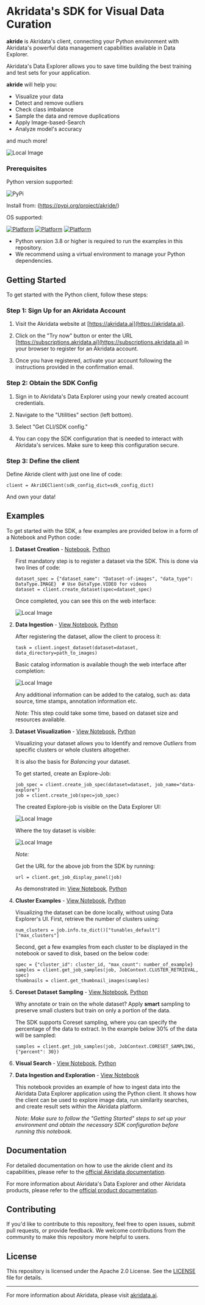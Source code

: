 # Akridata's SDK for Visual Data Curation

**akride** is Akridata's client, connecting your Python environment with Akridata's powerful data management capabilities available in Data Explorer. 

Akridata's Data Explorer allows you to save time building the best training and test sets for your application. 

**akride** will help you:

*   Visualize your data
*   Detect and remove outliers
*   Check class imbalance
*   Sample the data and remove duplications
*   Apply Image-based-Search
*   Analyze model's accuracy

and much more!

![Local Image](gallery/data_visualization.jpg)

### Prerequisites

Python version supported:


![PyPi](https://img.shields.io/badge/Python-3.8%20%7C%203.9%20%7C%203.10-blue?style=for-the-badge)

Install from: 
(https://pypi.org/project/akride/)

OS supported:

[![Platform](https://img.shields.io/badge/Windows-blue?style=for-the-badge&logo=windows&logoColor=white)](https://your-project-url)
[![Platform](https://img.shields.io/badge/Ubuntu-E95420?style=for-the-badge&logo=ubuntu&logoColor=white)](https://your-project-url)
[![Platform](https://img.shields.io/badge/macOS-black?style=for-the-badge&logo=apple&logoColor=white)](https://your-project-url)


- Python version 3.8 or higher is required to run the examples in this repository.
- We recommend using a virtual environment to manage your Python dependencies.

## Getting Started

To get started with the Python client, follow these steps:

### Step 1: Sign Up for an Akridata Account

1. Visit the Akridata website at [https://akridata.ai](https://akridata.ai).

2. Click on the "Try now" button or enter the URL [https://subscriptions.akridata.ai](https://subscriptions.akridata.ai) in your browser to register for an Akridata account.

3. Once you have registered, activate your account following the instructions provided in the confirmation email.

### Step 2: Obtain the SDK Config

1. Sign in to Akridata's Data Explorer using your newly created account credentials.

2. Navigate to the "Utilities" section (left bottom).

3. Select "Get CLI/SDK config."

4. You can copy the SDK configuration that is needed to interact with Akridata's services. Make sure to keep this configuration secure.

### Step 3: Define the client

Define Akride client with just one line of code:

```
client = AkriDEClient(sdk_config_dict=sdk_config_dict)
```

And own your data!

## Examples

To get started with the SDK, a few examples are provided below in a form of a Notebook and Python code:

1. **Dataset Creation** - [Notebook](notebooks/create_dataset.ipynb), [Python](python_examples/create_dataset.py)
   
   First mandatory step is to register a dataset via the SDK. This is done via two lines of code:
   ```
   dataset_spec = {"dataset_name": "Dataset-of-images", "data_type": DataType.IMAGE}  # Use DataType.VIDEO for videos
   dataset = client.create_dataset(spec=dataset_spec)
   ```
   
   Once completed, you can see this on the web interface:

   ![Local Image](gallery/create_dataset.png)

2. **Data Ingestion** - [View Notebook](notebooks/ingest_data.ipynb), [Python](python_examples/ingest_data.py)

   After registering the dataset, allow the client to process it:
   ```
   task = client.ingest_dataset(dataset=dataset, data_directory=path_to_images)
   ```
   Basic catalog information is available though the web interface after completion:

   ![Local Image](gallery/data_ingestion.png)

   Any additional information can be added to the catalog, such as: data source, time stamps, annotation information etc. 

   _Note:_ This step could take some time, based on dataset size and resources available.

3. **Dataset Visualization** - [View Notebook](notebooks/explore_data.ipynb), [Python](python_examples/explore_data.py)
 
   Visualizing your dataset allows you to Identify and remove *Outliers* from specific clusters or whole clusters altogether. 
   
   It is also the basis for *Balancing* your dataset. 
   
   To get started, create an Explore-Job:
   ```
   job_spec = client.create_job_spec(dataset=dataset, job_name="data-explore")
   job = client.create_job(spec=job_spec)
   ```
   
   The created Explore-job is visible on the Data Explorer UI:
   
   ![Local Image](gallery/explore_job_created.png)

   Where the toy dataset is visible:

   ![Local Image](gallery/job_visualization.png)

   _Note:_
   
   Get the URL for the above job from the SDK by running:
   ```
   url = client.get_job_display_panel(job)
   ```
   
   As demonstrated in: [View Notebook](notebooks/view_dataset.ipynb), [Python](python_examples/view_dataset.py)

4. **Cluster Examples** - [View Notebook](notebooks/sample_display_clusters.ipynb), [Python](python_examples/sample_display_clusters.py)
   
   Visualizing the dataset can be done locally, without using Data Explorer's UI. 
   First, retrieve the number of clusters using:
   ```
   num_clusters = job.info.to_dict()["tunables_default"]["max_clusters"]
   ```
   
   Second, get a few examples from each cluster to be displayed in the notebook or saved to disk, based on the below code:
   ```
   spec = {"cluster_id": cluster_id, "max_count": number_of_example}
   samples = client.get_job_samples(job, JobContext.CLUSTER_RETRIEVAL, spec)
   thumbnails = client.get_thumbnail_images(samples)
   ```

5. **Coreset Dataset Sampling** - [View Notebook](notebooks/coreset_sample_data.ipynb), [Python](python_examples/coreset_sample_data.py)

   Why annotate or train on the whole dataset? Apply **smart** sampling to preserve small clusters but train on only a portion of the data.
   
   The SDK supports Coreset sampling, where you can specify the percentage of the data to extract. 
   In the example below 30% of the data will be sampled:
   ```
   samples = client.get_job_samples(job, JobContext.CORESET_SAMPLING, {"percent": 30})
   ```

6. **Visual Search** - [View Notebook](notebooks/visual_search.ipynb), [Python](python_examples/visual_search.py)

   

7. **Data Ingestion and Exploration** - [View Notebook](notebooks/akride_explore_dataset.ipynb)

   This notebook provides an example of how to ingest data into the Akridata Data Explorer application using the Python client. It shows how the client can be used to explore image data, run similarity searches, and create result sets within the Akridata platform.

   _Note: Make sure to follow the "Getting Started" steps to set up your environment and obtain the necessary SDK configuration before running this notebook._

## Documentation

For detailed documentation on how to use the akride client and its capabilities, 
please refer to the [official Akridata documentation](https://akridata-akride.readthedocs-hosted.com/en/latest/). 

For more information about Akridata's Data Explorer and other Akridata products, 
please refer to the [official product documentation](https://docs.akridata.ai/docs).

## Contributing

If you'd like to contribute to this repository, feel free to open issues, submit pull requests, or provide feedback. We welcome contributions from the community to make this repository more helpful to users.

## License

This repository is licensed under the Apache 2.0 License. See the [LICENSE](LICENSE) file for details.

---

For more information about Akridata, please visit [akridata.ai](https://www.akridata.ai).
